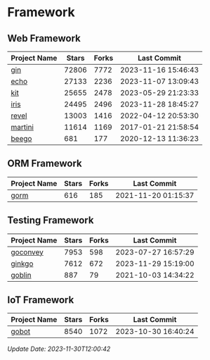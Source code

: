 # Framework

## Web Framework
| Project Name | Stars | Forks | Last Commit |
| ------------ | ----- | ----- | ----------- |
| [gin](https://github.com/gin-gonic/gin) | 72806 | 7772 | 2023-11-16 15:46:43 |
| [echo](https://github.com/labstack/echo) | 27133 | 2236 | 2023-11-07 13:09:43 |
| [kit](https://github.com/go-kit/kit) | 25655 | 2478 | 2023-05-29 21:23:33 |
| [iris](https://github.com/kataras/iris) | 24495 | 2496 | 2023-11-28 18:45:27 |
| [revel](https://github.com/revel/revel) | 13003 | 1416 | 2022-04-12 20:53:30 |
| [martini](https://github.com/go-martini/martini) | 11614 | 1169 | 2017-01-21 21:58:54 |
| [beego](https://github.com/astaxie/beego) | 681 | 177 | 2020-12-13 11:36:23 |

## ORM Framework
| Project Name | Stars | Forks | Last Commit |
| ------------ | ----- | ----- | ----------- |
| [gorm](https://github.com/jinzhu/gorm) | 616 | 185 | 2021-11-20 01:15:37 |

## Testing Framework
| Project Name | Stars | Forks | Last Commit |
| ------------ | ----- | ----- | ----------- |
| [goconvey](https://github.com/smartystreets/goconvey) | 7953 | 598 | 2023-07-27 16:57:29 |
| [ginkgo](https://github.com/onsi/ginkgo) | 7612 | 672 | 2023-11-29 15:19:00 |
| [goblin](https://github.com/franela/goblin) | 887 | 79 | 2021-10-03 14:34:22 |

## IoT Framework
| Project Name | Stars | Forks | Last Commit |
| ------------ | ----- | ----- | ----------- |
| [gobot](https://github.com/hybridgroup/gobot) | 8540 | 1072 | 2023-10-30 16:40:24 |

*Update Date: 2023-11-30T12:00:42*